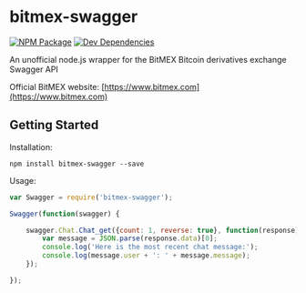 # bitmex-swagger

[![NPM Package](https://img.shields.io/npm/v/bitmex-swagger.svg?style=flat-square)](https://www.npmjs.org/package/bitmex-swagger)
[![Dev Dependencies](https://img.shields.io/david/thofmann/bitmex-swagger.svg?style=flat-square)](https://www.npmjs.org/package/bitmex-swagger)

An unofficial node.js wrapper for the BitMEX Bitcoin derivatives exchange Swagger API

Official BitMEX website: [https://www.bitmex.com](https://www.bitmex.com)

## Getting Started

Installation:

```
npm install bitmex-swagger --save
```

Usage:

```javascript
var Swagger = require('bitmex-swagger');

Swagger(function(swagger) {

    swagger.Chat.Chat_get({count: 1, reverse: true}, function(response) {
        var message = JSON.parse(response.data)[0];
        console.log('Here is the most recent chat message:');
        console.log(message.user + ': ' + message.message);
    });

});
```
